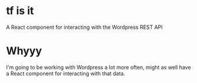 # tf is it
A React component for interacting with the Wordpress REST API

# Whyyy
I'm going to be working with Wordpress a lot more often, might as well have a React component for interacting with that data.